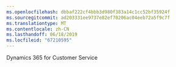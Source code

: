 ```yaml
---
ms.openlocfilehash: dbbaf222cf4bbb3d980f383a14c1cc52bf35924f
ms.sourcegitcommit: ad203331ee9737e82ef70206ac04eeb72a5f9c7f
ms.translationtype: MT
ms.contentlocale: zh-CN
ms.lasthandoff: 06/18/2019
ms.locfileid: "67210595"
---
```

Dynamics 365 for Customer Service